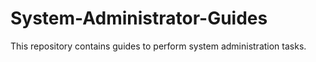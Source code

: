 # System-Administrator-Guides
This repository contains guides to perform system administration tasks.
